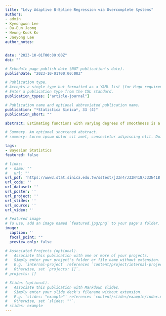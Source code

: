 ```yaml
---
title: "Lévy Adaptive B-Spline Regression via Overcomplete Systems"
authors:
- admin
- Kyeongwon Lee
- Da-Eun Jeong
- Heung-Kook Ko
- Jaeyong Lee
author_notes:


date: "2023-10-01T00:00:00Z"
doi: ""

# Schedule page publish date (NOT publication's date).
publishDate: "2023-10-01T00:00:00Z"

# Publication type.
# Accepts a single type but formatted as a YAML list (for Hugo requirements).
# Enter a publication type from the CSL standard.
publication_types: ["article-journal"]

# Publication name and optional abbreviated publication name.
publication: "*Statistica Sinica*, 33 (4)"
publication_short: ""

abstract: Estimating functions with varying degrees of smoothness is a challenging problem in nonparametric function estimation. In this paper, we propose the Lévy adaptive B-Spline regression (LABS) model, an extension of the Lévy adaptive regression kernels (LARK) models, for estimating functions with varying degrees of smoothness. The LABS model is a LARK model with B-spline basis functions as generating kernels. The B-spline basis functions consist of piecewise k-degree polynomials with k−1 continuous derivatives, and can systematically express functions with varying degrees of smoothness. By changing the order of the B-spline basis, the LABS model systematically adapts to the smoothness of the functions, for example, jump discontinuities, sharp peaks, and so on. The results of simulation studies and real-data examples show that the proposed model captures smooth areas, jumps, and sharp peaks of functions. The proposed model also perform best in almost all examples. Finally, we provide theoretical results that the mean function for the LABS model belongs to certain Besov spaces, based on the order of the B-spline basis, and that the prior of the model has full support on the Besov spaces.

# Summary. An optional shortened abstract.
# summary: Lorem ipsum dolor sit amet, consectetur adipiscing elit. Duis posuere tellus ac convallis placerat. Proin tincidunt magna sed ex sollicitudin condimentum.

tags:
- Bayesian Statistics
featured: false

# links:
# - name: ""
#   url: ""
url_pdf: 'https://www3.stat.sinica.edu.tw/sstest/j33n4/J33N418/J33N418.html'
url_code: ''
url_dataset: ''
url_poster: ''
url_project: ''
url_slides: ''
url_source: ''
url_video: ''

# Featured image
# To use, add an image named `featured.jpg/png` to your page's folder. 
image:
  caption: ''
  focal_point: ""
  preview_only: false

# Associated Projects (optional).
#   Associate this publication with one or more of your projects.
#   Simply enter your project's folder or file name without extension.
#   E.g. `internal-project` references `content/project/internal-project/index.md`.
#   Otherwise, set `projects: []`.
# projects: []

# Slides (optional).
#   Associate this publication with Markdown slides.
#   Simply enter your slide deck's filename without extension.
#   E.g. `slides: "example"` references `content/slides/example/index.md`.
#   Otherwise, set `slides: ""`.
# slides: example
---
```


<!-- {{% callout note %}}
Click the *Cite* button above to demo the feature to enable visitors to import publication metadata into their reference management software.
{{% /callout %}}

{{% callout note %}}
Create your slides in Markdown - click the *Slides* button to check out the example.
{{% /callout %}}

Add the publication's **full text** or **supplementary notes** here. You can use rich formatting such as including [code, math, and images](https://docs.hugoblox.com/content/writing-markdown-latex/). -->

